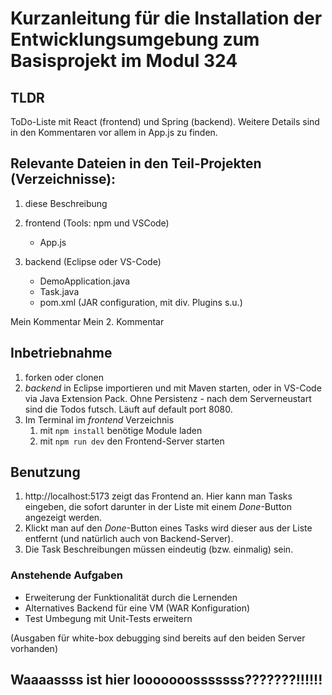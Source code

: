 # Kurzanleitung für die Installation der Entwicklungsumgebung zum Basisprojekt im Modul 324

## TLDR

ToDo-Liste mit React (frontend) und Spring (backend). Weitere Details sind in den
Kommentaren vor allem in App.js zu finden.

## Relevante Dateien in den Teil-Projekten (Verzeichnisse):

1. diese Beschreibung
2. frontend (Tools: npm und VSCode)
	* App.js

3. backend (Eclipse oder VS-Code)
	* DemoApplication.java
	* Task.java
	* pom.xml (JAR configuration, mit div. Plugins s.u.)

Mein Kommentar
Mein 2. Kommentar
## Inbetriebnahme

1. forken oder clonen
1. *backend* in Eclipse importieren und mit Maven starten, oder in VS-Code via Java Extension Pack. Ohne Persistenz - nach dem Serverneustart sind die Todos futsch. Läuft auf default port 8080.
2. Im Terminal im *frontend* Verzeichnis
	1. mit `npm install` benötige Module laden
	2. mit `npm run dev` den Frontend-Server starten

## Benutzung

1. http://localhost:5173 zeigt das Frontend an. Hier kann man Tasks eingeben, die sofort darunter in der Liste mit einem *Done*-Button angezeigt werden.
2. Klickt man auf den *Done*-Button eines Tasks wird dieser aus der Liste entfernt (und natürlich auch von Backend-Server).
3. Die Task Beschreibungen müssen eindeutig (bzw. einmalig) sein.

### Anstehende Aufgaben

- Erweiterung der Funktionalität durch die Lernenden
- Alternatives Backend für eine VM (WAR Konfiguration)
- Test Umbegung mit Unit-Tests erweitern

(Ausgaben für white-box debugging sind bereits auf den beiden Server vorhanden)

## Waaaassss ist hier looooooosssssss???????!!!!!!

